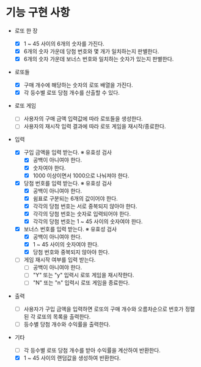 # 기능 구현 사항

- 로또 한 장

  - [x] 1 ~ 45 사이의 6개의 숫자를 가진다.
  - [x] 6개의 숫자 가운데 당첨 번호와 몇 개가 일치하는지 판별한다.
  - [x] 6개의 숫자 가운데 보너스 번호와 일치하는 숫자가 있는지 판별한다.

- 로또들

  - [x] 구매 개수에 해당하는 숫자의 로또 배열을 가진다.
  - [x] 각 등수별 로또 당첨 개수를 산출할 수 있다.

- 로또 게임

  - [ ] 사용자의 구매 금액 입력값에 따라 로또들을 생성한다.
  - [ ] 사용자의 재시작 입력 결과에 따라 로또 게임을 재시작/종료한다.

- 입력

  - [x] 구입 금액을 입력 받는다.
        ※ 유효성 검사
    - [x] 공백이 아니여야 한다.
    - [x] 숫자여야 한다.
    - [x] 1000 이상이면서 1000으로 나눠져야 한다.
  - [x] 당첨 번호를 입력 받는다.
        ※ 유효성 검사
    - [x] 공백이 아니여야 한다.
    - [x] 쉼표로 구분되는 6개의 값이어야 한다.
    - [x] 각각의 당첨 번호는 서로 중복되지 않아야 한다.
    - [x] 각각의 당첨 번호는 숫자로 입력되어야 한다.
    - [x] 각각의 당첨 번호는 1 ~ 45 사이의 숫자여야 한다.
  - [x] 보너스 번호를 입력 받는다.
        ※ 유효성 검사
    - [x] 공백이 아니여야 한다.
    - [x] 1 ~ 45 사이의 숫자여야 한다.
    - [x] 당첨 번호와 중복되지 않아야 한다.
  - [ ] 게임 재시작 여부를 입력 받는다.
    - [ ] 공백이 아니여야 한다.
    - [ ] "Y" 또는 "y" 입력시 로또 게임을 재시작한다.
    - [ ] "N" 또는 "n" 입력시 로또 게임을 종료한다.

- 출력

  - [ ] 사용자가 구입 금액을 입력하면 로또의 구매 개수와 오름차순으로 번호가 정렬된 각 로또의 목록을 출력한다.
  - [ ] 등수별 당첨 개수와 수익률을 출력한다.

- 기타
  - [ ] 각 등수별 로또 당첨 개수를 받아 수익률을 계산하여 반환한다.
  - [x] 1 ~ 45 사이의 랜덤값을 생성하여 반환한다.
